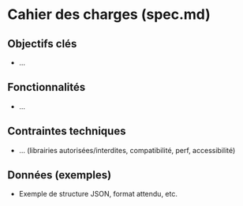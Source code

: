 # Cahier des charges (spec.md)

## Objectifs clés
- …

## Fonctionnalités
- …

## Contraintes techniques
- … (librairies autorisées/interdites, compatibilité, perf, accessibilité)

## Données (exemples)
- Exemple de structure JSON, format attendu, etc.
